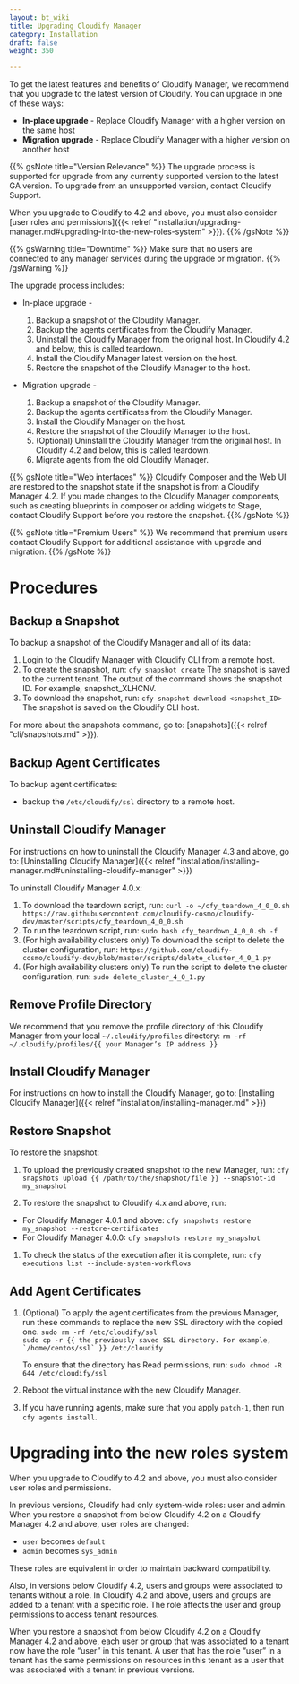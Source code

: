 ```yaml
---
layout: bt_wiki
title: Upgrading Cloudify Manager
category: Installation
draft: false
weight: 350

---
```


To get the latest features and benefits of Cloudify Manager, we recommend that you upgrade to the latest version of Cloudify. You can upgrade in one of these ways:

* **In-place upgrade** - Replace Cloudify Manager with a higher version on the same host
* **Migration upgrade** - Replace Cloudify Manager with a higher version on another host

{{% gsNote title="Version Relevance" %}}
The upgrade process is supported for upgrade from any currently supported version to the latest GA version. To upgrade from an unsupported version, contact Cloudify Support. 

When you upgrade to Cloudify to 4.2 and above, you must also consider [user roles and permissions]({{< relref "installation/upgrading-manager.md#upgrading-into-the-new-roles-system" >}}).
{{% /gsNote %}}

{{% gsWarning title="Downtime" %}}
Make sure that no users are connected to any manager services during the upgrade or migration.
{{% /gsWarning %}}

The upgrade process includes:

* In-place upgrade -

  1. Backup a snapshot of the Cloudify Manager.
  1. Backup the agents certificates from the Cloudify Manager.
  1. Uninstall the Cloudify Manager from the original host. In Cloudify 4.2 and below, this is called teardown.
  1. Install the Cloudify Manager latest version on the host.
  1. Restore the snapshot of the Cloudify Manager to the host.

* Migration upgrade -

  1. Backup a snapshot of the Cloudify Manager.
  1. Backup the agents certificates from the Cloudify Manager.
  1. Install the Cloudify Manager on the host.
  1. Restore the snapshot of the Cloudify Manager to the host.
  1. (Optional) Uninstall the Cloudify Manager from the original host. In Cloudify 4.2 and below, this is called teardown.
  1. Migrate agents from the old Cloudify Manager.

{{% gsNote title="Web interfaces" %}}
Cloudify Composer and the Web UI are restored to the snapshot state if the snapshot is from a Cloudify Manager 4.2. If you made changes to the Cloudify Manager components, such as creating blueprints in composer or adding widgets to Stage, contact Cloudify Support before you restore the snapshot.
{{% /gsNote %}}

{{% gsNote title="Premium Users" %}}
We recommend that premium users contact Cloudify Support for additional assistance with upgrade and migration.
{{% /gsNote %}}

# Procedures

## Backup a Snapshot

To backup a snapshot of the Cloudify Manager and all of its data:

1. Login to the Cloudify Manager with Cloudify CLI from a remote host.
1. To create the snapshot, run: ```cfy snapshot create```
  The snapshot is saved to the current tenant. The output of the command shows the snapshot ID. For example, snapshot_XLHCNV.
1. To download the snapshot, run: ```cfy snapshot download <snapshot_ID>```
  The snapshot is saved on the Cloudify CLI host.

For more about the snapshots command, go to: [snapshots]({{< relref "cli/snapshots.md" >}}).

## Backup Agent Certificates

To backup agent certificates:

* backup the `/etc/cloudify/ssl` directory to a remote host.

## Uninstall Cloudify Manager

For instructions on how to uninstall the Cloudify Manager 4.3 and above, go to: [Uninstalling Cloudify Manager]({{< relref "installation/installing-manager.md#uninstalling-cloudify-manager" >}})

To uninstall Cloudify Manager 4.0.x:

1. To download the teardown script, run: ```curl -o ~/cfy_teardown_4_0_0.sh https://raw.githubusercontent.com/cloudify-cosmo/cloudify-dev/master/scripts/cfy_teardown_4_0_0.sh```
1. To run the teardown script, run: ```sudo bash cfy_teardown_4_0_0.sh -f```
1. (For high availability clusters only) To download the script to delete the cluster configuration, run: ```https://github.com/cloudify-cosmo/cloudify-dev/blob/master/scripts/delete_cluster_4_0_1.py```
1. (For high availability clusters only) To run the script to delete the cluster configuration, run: ```sudo delete_cluster_4_0_1.py```

## Remove Profile Directory

We recommend that you remove the profile directory of this Cloudify Manager from your local `~/.cloudify/profiles` directory: ```rm -rf ~/.cloudify/profiles/{{ your Manager’s IP address }}```

## Install Cloudify Manager

For instructions on how to install the Cloudify Manager, go to: [Installing Cloudify Manager]({{< relref "installation/installing-manager.md" >}})

## Restore Snapshot

To restore the snapshot:

1. To upload the previously created snapshot to the new Manager, run:
   ```cfy snapshots upload {{ /path/to/the/snapshot/file }} --snapshot-id my_snapshot```

1. To restore the snapshot to Cloudify 4.x and above, run:

  * For Cloudify Manager 4.0.1 and above: ```cfy snapshots restore my_snapshot --restore-certificates```
  * For Cloudify Manager 4.0.0: ```cfy snapshots restore my_snapshot```

1. To check the status of the execution after it is complete, run:
   ```cfy executions list --include-system-workflows```

## Add Agent Certificates

1. (Optional) To apply the agent certificates from the previous Manager, run these commands to replace the new SSL directory with the copied one.
      ```sudo rm -rf /etc/cloudify/ssl```<br>
      ```sudo cp -r {{ the previously saved SSL directory. For example, `/home/centos/ssl` }} /etc/cloudify```

      To ensure that the directory has Read permissions, run:
      ```sudo chmod -R 644 /etc/cloudify/ssl```

1. Reboot the virtual instance with the new Cloudify Manager.

1. If you have running agents, make sure that you apply `patch-1`, then run `cfy agents install`.

# Upgrading into the new roles system

When you upgrade to Cloudify to 4.2 and above, you must also consider user roles and permissions.

In previous versions, Cloudify had only system-wide roles: user and admin. When you restore a snapshot from below Cloudify 4.2 on a Cloudify Manager 4.2 and above, user roles are changed:

- `user` becomes `default`
- `admin` becomes `sys_admin`

These roles are equivalent in order to maintain backward compatibility.

Also, in versions below Cloudify 4.2, users and groups were associated to tenants without a role. In Cloudify 4.2 and above, users and groups are added to a tenant with a specific role. The role affects the user and group permissions to access tenant resources.

When you restore a snapshot from below Cloudify 4.2 on a Cloudify Manager 4.2 and above, each user or group that was associated to a tenant now have the role “user” in this tenant. A user that has the role “user” in a tenant has the same permissions on resources in this tenant as a user that was associated with a tenant in previous versions.

